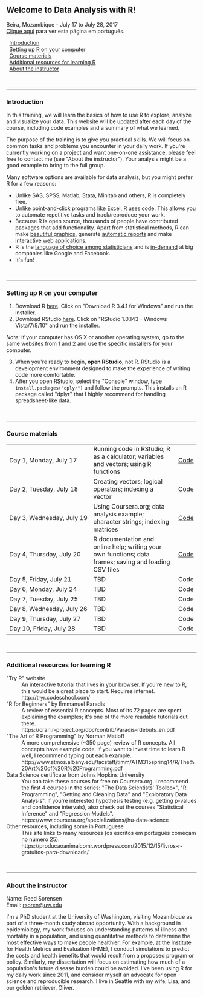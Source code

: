 ## Welcome to Data Analysis with R!  
Beira, Mozambique - July 17 to July 28, 2017  
[Clique aqui](index_portuguese.md) para ver esta página em português.

&nbsp;&nbsp;[Introduction](#intro)  
&nbsp;&nbsp;[Setting up R on your computer](#setup)  
&nbsp;&nbsp;[Course materials](#materials)  
&nbsp;&nbsp;[Additional resources for learning R](#resources)  
&nbsp;&nbsp;[About the instructor](#about)  

<br>

---

<a id="intro"></a>
### Introduction 

In this training, we will learn the basics of how to use R to explore, analyze and visualize your data. This website will be updated after each day of the course, including code examples and a summary of what we learned. 

The purpose of the training is to give you practical skills. We will focus on common tasks and problems you encounter in your daily work. If you're currently working on a project and want one-on-one assistance, please feel free to contact me (see "About the instructor"). Your analysis might be a good example to bring to the full group. 

Many software options are available for data analysis, but you might prefer R for a few reasons:
- Unlike SAS, SPSS, Matlab, Stata, Minitab and others, R is completely free.
- Unlike point-and-click programs like Excel, R uses code. This allows you to automate repetitive tasks and track/reproduce your work. 
- Because R is open source, thousands of people have contributed packages that add functionality. Apart from statistical methods, R can make [beautiful graphics](http://www.r-graph-gallery.com/all-graphs/), generate [automatic reports](http://rpubs.com/) and make interactive [web applications](https://www.rstudio.com/products/shiny/shiny-user-showcase/). 
- R is the [language of choice among statisticians](https://www.fastcompany.com/3030716/the-9-best-languages-for-crunching-data) and is [in-demand](http://blog.revolutionanalytics.com/2014/05/companies-using-r-in-2014.html) at big companies like Google and Facebook. 
- It's fun! 

<br>

---

<a id="setup"></a>
### Setting up R on your computer 
1. Download R [here](https://cran.r-project.org/bin/windows/base/). Click on "Download R 3.4.1 for Windows" and run the installer. 
2. Download RStudio [here](https://www.rstudio.com/products/rstudio/download/). Click on "RStudio 1.0.143 - Windows Vista/7/8/10" and run the installer. 

*Note:* If your computer has OS X or another operating system, go to the same websites from 1 and 2 and use the specific installers for your computer.

3. When you're ready to begin, **open RStudio**, not R. RStudio is a development environment designed to make the experience of writing code more comfortable. 
4. After you open RStudio, select the "Console" window, type `install.packages("dplyr")` and follow the prompts. This installs an R package called "dplyr" that I highly recommend for handling spreadsheet-like data. 


<br>

---

<a id="materials"></a>
### Course materials 

<table align="center">
    <tr>
        <td white-space: nowrap>Day 1, Monday, July 17</td>
        <td>Running code in RStudio; R as a calculator; variables and vectors; using R functions</td>
        <td><a href="https://github.com/rsoren/r_training_beira2017/blob/master/scripts/day1_script.R">Code</a></td>
    </tr>
    <tr>
        <td white-space: nowrap>Day 2, Tuesday, July 18</td>
        <td>Creating vectors; logical operators; indexing a vector</td>
        <td><a href="https://github.com/rsoren/r_training_beira2017/blob/master/scripts/day2_script.R">Code</a></td>
    </tr>
    <tr>
        <td white-space: nowrap>Day 3, Wednesday, July 19</td>
        <td>Using Coursera.org; data analysis example; character strings; indexing matrices</td>
        <td><a href="https://github.com/rsoren/r_training_beira2017/blob/master/scripts/day3_script.R">Code</a></td>
    </tr>
    <tr>
        <td white-space: nowrap>Day 4, Thursday, July 20</td>
        <td>R documentation and online help; writing your own functions; data frames; saving and loading CSV files</td>
        <td><a href="https://github.com/rsoren/r_training_beira2017/blob/master/scripts/day4_script.R">Code</a></td>
    </tr>
    <tr>
        <td white-space: nowrap>Day 5, Friday, July 21</td>
        <td>TBD</td>
        <td>Code</td>
    </tr>
    <tr>
        <td white-space: nowrap>Day 6, Monday, July 24</td>
        <td>TBD</td>
        <td>Code</td>
    </tr>
    <tr>
        <td white-space: nowrap>Day 7, Tuesday, July 25</td>
        <td>TBD</td>
        <td>Code</td>
    </tr>
    <tr>
        <td white-space: nowrap>Day 8, Wednesday, July 26</td>
        <td>TBD</td>
        <td>Code</td>
    </tr>
    <tr>
        <td white-space: nowrap>Day 9, Thursday, July 27</td>
        <td>TBD</td>
        <td>Code</td>
    </tr>
    <tr>
        <td white-space: nowrap>Day 10, Friday, July 28</td>
        <td>TBD</td>
        <td>Code</td>
    </tr>
</table>


<br>

---

<a id="resources"></a>
### Additional resources for learning R 

<dl>
  <dt>"Try R" website</dt>
    <dd>An interactive tutorial that lives in your browser. If you're new to R, this would be a great place to start. Requires internet. <br />
    http://tryr.codeschool.com/ </dd>
  
  <dt>"R for Beginners" by Emmanuel Paradis</dt>
    <dd>A review of essential R concepts. Most of its 72 pages are spent explaining the examples; it's one of the more readable tutorials out there. <br />
    https://cran.r-project.org/doc/contrib/Paradis-rdebuts_en.pdf </dd>
  
  <dt>"The Art of R Programming" by Norman Matloff</dt>
    <dd>A more comprehensive (~350 page) review of R concepts. All concepts have example code. If you want to invest time to learn R well, I recommend typing out each example.  <br />
    http://www.atmos.albany.edu/facstaff/timm/ATM315spring14/R/The%20Art%20of%20R%20Programming.pdf </dd>
    
  <dt>Data Science certificate from Johns Hopkins University</dt>
    <dd>You can take these courses for free on Coursera.org. I recommend the first 4 courses in the series: "The Data Scientists' Toolbox", "R Programming", "Getting and Cleaning Data" and "Exploratory Data Analysis". If you're interested hypothesis testing (e.g. getting p-values and confidence intervals), also check out the courses "Statistical Inference" and "Regression Models". <br />
    https://www.coursera.org/specializations/jhu-data-science</dd>
    
  <dt>Other resources, including some in Portuguese</dt>
    <dd>This site links to many resources (os escritos em português começam no número 25). <br />
        https://producaoanimalcomr.wordpress.com/2015/12/15/livros-r-gratuitos-para-downloads/ </dd>
    
</dl>


<br>

---

<a id="about"></a>
### About the instructor 

Name: Reed Sorensen  
Email: rsoren@uw.edu

I'm a PhD student at the University of Washington, visiting Mozambique as part of a three-month study abroad opportunity. With a background in epidemiology, my work focuses on understanding patterns of illness and mortality in a population, and using quantitative methods to determine the most effective ways to make people healthier. For example, at the Institute for Health Metrics and Evaluation (IHME), I conduct simulations to predict the costs and health benefits that would result from a proposed program or policy. Similarly, my dissertation will focus on estimating how much of a population's future disease burden could be avoided. I've been using R for my daily work since 2011, and consider myself an advocate for open science and reproducible research. I live in Seattle with my wife, Lisa, and our golden retriever, Oliver. 

